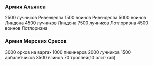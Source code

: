 ### Армия Альянса
2500 лучников Ривенделла
1500 воинов Ривенделла
5000 воинов Линдона
4500 лучников Линдона
7500 лучников Лотлориэна
4500 воинов Лотлориэна
### Армия Мерских Орксов
3000 орков на варгах
1000 пикинеров
2000 лучников
1500 арбалетчиков
3500 воинов
70 троллей(10 олог-хай)
